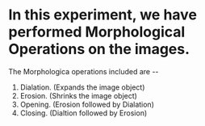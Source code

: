 # In this experiment, we have performed Morphological Operations on the images.

The Morphologica operations included are --

1.  Dialation.  (Expands the image object)
2.  Erosion.    (Shrinks the image object)
3.  Opening.    (Erosion followed by Dialation)
4.  Closing.    (Dialtion followed by Erosion)

